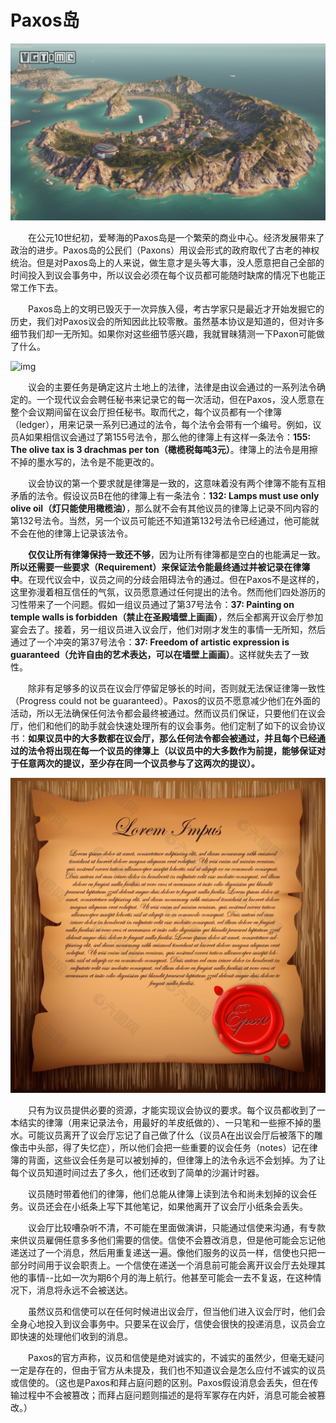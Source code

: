 # Paxos岛

![img](./200331064753959_u162815.jpg)

&emsp;&emsp;在公元10世纪初，爱琴海的Paxos岛是一个繁荣的商业中心。经济发展带来了政治的进步。Paxos岛的公民们（Paxons）用议会形式的政府取代了古老的神权统治。但是对Paxos岛上的人来说，做生意才是头等大事，没人愿意把自己全部的时间投入到议会事务中，所以议会必须在每个议员都可能随时缺席的情况下也能正常工作下去。

&emsp;&emsp;Paxos岛上的文明已毁灭于一次异族入侵，考古学家只是最近才开始发掘它的历史，我们对Paxos议会的所知因此比较零散。虽然基本协议是知道的，但对许多细节我们却一无所知。如果你对这些细节感兴趣，我就冒昧猜测一下Paxon可能做了什么。

<img src="./yihui.jpg" alt="img"  />

&emsp;&emsp;议会的主要任务是确定这片土地上的法律，法律是由议会通过的一系列法令确定的。一个现代议会会聘任秘书来记录它的每一次活动，但在Paxos，没人愿意在整个会议期间留在议会厅担任秘书。取而代之，每个议员都有一个律簿（ledger），用来记录一系列已通过的法令，每个法令会带有一个编号。例如，议员A如果相信议会通过了第155号法令，那么他的律簿上有这样一条法令：**155: The olive tax is 3 drachmas per ton（橄榄税每吨3元）**。律簿上的法令是用擦不掉的墨水写的，法令是不能更改的。

&emsp;&emsp;议会协议的第一个要求就是律簿是一致的，这意味着没有两个律簿不能有互相矛盾的法令。假设议员B在他的律簿上有一条法令：**132: Lamps must use only olive oil（灯只能使用橄榄油）**，那么就不会有其他议员的律簿上记录不同内容的第132号法令。当然，另一个议员可能还不知道第132号法令已经通过，他可能就不会在他的律簿上记录该法令。

&emsp;&emsp;**仅仅让所有律簿保持一致还不够**，因为让所有律簿都是空白的也能满足一致。**所以还需要一些要求（Requirement）来保证法令能最终通过并被记录在律簿中**。在现代议会中，议员之间的分歧会阻碍法令的通过。但在Paxos不是这样的，这里弥漫着相互信任的气氛，议员愿意通过任何提出的法令。然而他们四处游历的习性带来了一个问题。假如一组议员通过了第37号法令：**37: Painting on temple walls is forbidden（禁止在圣殿墙壁上画画）**，然后全都离开议会厅参加宴会去了。接着，另一组议员进入议会厅，他们对刚才发生的事情一无所知，然后通过了一个冲突的第37号法令：**37: Freedom of artistic expression is guaranteed（允许自由的艺术表达，可以在墙壁上画画）**。这样就失去了一致性。

&emsp;&emsp;除非有足够多的议员在议会厅停留足够长的时间，否则就无法保证律簿一致性（Progress could not be guaranteed）。Paxos的议员不愿意减少他们在外面的活动，所以无法确保任何法令都会最终被通过。然而议员们保证，只要他们在议会厅，他们和他们的助手就会快速处理所有的议会事务。他们定制了如下的议会协议书：**如果议员中的大多数都在议会厅，那么任何法令都会被通过，并且每个已经通过的法令将出现在每一个议员的律簿上（以议员中的大多数作为前提，能够保证对于任意两次的提议，至少存在同一个议员参与了这两次的提议）。**

<img src="./16pic_1500112_b.jpg" alt="img"  />

&emsp;&emsp;只有为议员提供必要的资源，才能实现议会协议的要求。每个议员都收到了一本结实的律簿（用来记录法令，用最好的羊皮纸做的）、一只笔和一些擦不掉的墨水。可能议员离开了议会厅忘记了自己做了什么（议员A在出议会厅后被落下的雕像击中头部，得了失忆症），所以他们会把一些重要的议会任务（notes）记在律簿的背面，这些议会任务是可以被划掉的，但律簿上的法令永远不会划掉。为了让每个议员知道时间过去了多久，他们还收到了简单的沙漏计时器。

&emsp;&emsp;议员随时带着他们的律簿，他们总能从律簿上读到法令和尚未划掉的议会任务。议员还会在小纸条上写下其他笔记，如果他离开了议会厅小纸条会丢失。

&emsp;&emsp;议会厅比较嘈杂听不清，不可能在里面做演讲，只能通过信使来沟通，有专款来供议员雇佣任意多多他们需要的信使。信使不会篡改消息，但是他可能会忘记他递送过了一个消息，然后用重复递送一遍。像他们服务的议员一样，信使也只把一部分时间用于议会职责上。一个信使在递送一个消息前可能会离开议会厅去处理其他的事情--比如一次为期6个月的海上航行。他甚至可能会一去不复返，在这种情况下，消息将永远不会被送达。

&emsp;&emsp;虽然议员和信使可以在任何时候进出议会厅，但当他们进入议会厅时，他们会全身心地投入到议会事务中。只要呆在议会厅，信使会很快的投递消息，议员会立即快速的处理他们收到的消息。

&emsp;&emsp;Paxos的官方声称，议员和信使是绝对诚实的，不诚实的虽然少，但毫无疑问一定是存在的，但由于官方从未提及，我们也不知道议会是怎么应付不诚实的议员或信使的。（这也是Paxos和拜占庭问题的区别。Paxos假设消息会丢失，但在传输过程中不会被篡改；而拜占庭问题则描述的是将军冢存在内奸，消息可能会被篡改。）

